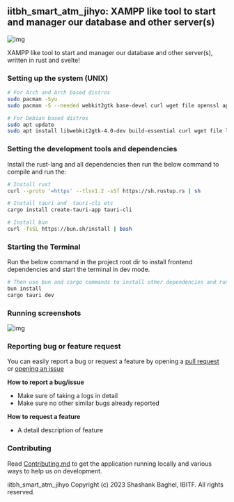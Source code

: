 ## iitbh_smart_atm_jihyo: XAMPP like tool to start and manager our database and other server(s) 

![img](https://img.shields.io/github/license/radcolor/iitbh_smart_atm_jihyo)

 XAMPP like tool to start and manager our database and other server(s), written in rust and svelte! 

### Setting up the system (UNIX)

```bash
# For Arch and Arch based distros
sudo pacman -Syu
sudo pacman -S --needed webkit2gtk base-devel curl wget file openssl appmenu-gtk-module gtk3 libappindicator-gtk3 librsvg libvips

# For Debian based distros
sudo apt update
sudo apt install libwebkit2gtk-4.0-dev build-essential curl wget file libssl-dev libgtk-3-dev libayatana-appindicator3-dev librsvg2-dev
```

### Setting the development tools and dependencies

Install the rust-lang and all dependencies then run the below command to compile and run the:

```bash
# Install rust
curl --proto '=https' --tlsv1.2 -sSf https://sh.rustup.rs | sh

# Install tauri and  tauri-cli etc
cargo install create-tauri-app tauri-cli

# Install bun
curl -fsSL https://bun.sh/install | bash
```

### Starting the Terminal

Run the below command in the project root dir to install frontend dependencies and start the terminal in dev mode.

```bash
# Then use bun and cargo commands to install other dependencies and run
bun install
cargo tauri dev
```

### Running screenshots

![img](/app_ss.png)

### Reporting bug or feature request

You can easily report a bug or request a feature by opening a [pull request](https://github.com/radcolor/iitbh_smart_atm_jihyo/compare) or [opening an issue](https://github.com/radcolor/iitbh_smart_atm_jihyo/issues/new/choose)

**How to report a bug/issue**

- Make sure of taking a logs in detail
- Make sure no other similar bugs already reported

**How to request a feature**

- A detail description of feature

### Contributing

Read [Contributing.md](https://github.com/radcolor/iitbh_smart_atm_jihyo/blob/master/CONTRIBUTING.md) to get the application running locally and various ways to help us on development.

iitbh_smart_atm_jihyo Copyright (c) 2023 Shashank Baghel, IBITF. All rights reserved.
